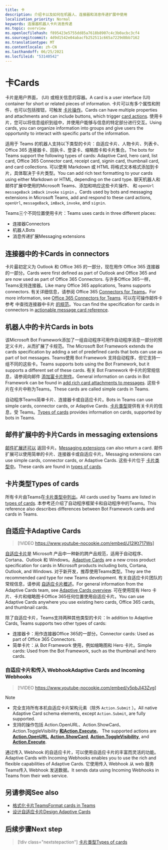 ```yaml
---
title: 卡
description: 介绍卡以及如何在机器人、连接器和消息传递扩展中使用
localization_priority: Normal
keywords: 连接器机器人卡片消息传递
ms.topic: overview
ms.openlocfilehash: f895423e5755dd85a7618b8907c4c3b0acbc3cf4
ms.sourcegitcommit: 4d9d1542e04abacfb252511c665a7229d8bb7162
ms.translationtype: MT
ms.contentlocale: zh-CN
ms.lasthandoff: 06/25/2021
ms.locfileid: "53140542"
---
```

# <a name="cards"></a><span data-ttu-id="4652e-104">卡</span><span class="sxs-lookup"><span data-stu-id="4652e-104">Cards</span></span>

<span data-ttu-id="4652e-105">卡片是用户界面， (UI) 或相关信息的容器。</span><span class="sxs-lookup"><span data-stu-id="4652e-105">A card is a user interface (UI) container for short or related pieces of information.</span></span> <span data-ttu-id="4652e-106">卡片可以有多个属性和附件，也可以包括按钮，可触发 [卡片操作](~/task-modules-and-cards/cards/cards-actions.md)。</span><span class="sxs-lookup"><span data-stu-id="4652e-106">Cards can have multiple properties and attachments and can include buttons, which trigger [card actions](~/task-modules-and-cards/cards/cards-actions.md).</span></span> <span data-ttu-id="4652e-107">使用卡片，您可以将信息组织到组中，并使用户能够与信息的特定部分进行交互。</span><span class="sxs-lookup"><span data-stu-id="4652e-107">Using cards, you can organize information into groups and give users the opportunity to interact with specific parts of the information.</span></span>

<span data-ttu-id="4652e-108">适用于 Teams 的机器人支持以下类型的卡片：自适应卡片、人物卡片、列表卡、Office 365 连接器卡、回执卡、登录卡、缩略图卡和卡片集合。</span><span class="sxs-lookup"><span data-stu-id="4652e-108">The bots for Teams support the following types of cards: Adaptive Card, hero card, list card, Office 365 Connector card, receipt card, signin card, thumbnail card, and card collections.</span></span> <span data-ttu-id="4652e-109">可以使用 Markdown 或 HTML 将格式文本格式添加到卡片，具体取决于卡片类型。</span><span class="sxs-lookup"><span data-stu-id="4652e-109">You can add rich text formatting to your cards using either Markdown or HTML, depending on the card type.</span></span> <span data-ttu-id="4652e-110">聊天机器人和邮件扩展中使用的Microsoft Teams、添加和响应这些卡片操作、 和 `openUrl` `messageBack` `imBack` `invoke` `signin` 。</span><span class="sxs-lookup"><span data-stu-id="4652e-110">Cards used by bots and messaging extensions in Microsoft Teams, add and respond to these card actions, `openUrl`, `messageBack`, `imBack`, `invoke`, and `signin`.</span></span>

<span data-ttu-id="4652e-111">Teams三个不同位置使用卡片：</span><span class="sxs-lookup"><span data-stu-id="4652e-111">Teams uses cards in three different places:</span></span>

* <span data-ttu-id="4652e-112">连接器</span><span class="sxs-lookup"><span data-stu-id="4652e-112">Connectors</span></span>
* <span data-ttu-id="4652e-113">机器人</span><span class="sxs-lookup"><span data-stu-id="4652e-113">Bots</span></span>
* <span data-ttu-id="4652e-114">消息传递扩展</span><span class="sxs-lookup"><span data-stu-id="4652e-114">Messaging extensions</span></span>

## <a name="cards-in-connectors"></a><span data-ttu-id="4652e-115">连接器中的卡</span><span class="sxs-lookup"><span data-stu-id="4652e-115">Cards in connectors</span></span>

<span data-ttu-id="4652e-116">卡片最初定义为 Outlook 和 Office 365 的一部分，现在用作 Office 365 连接器的一部分。</span><span class="sxs-lookup"><span data-stu-id="4652e-116">Cards were first defined as part of Outlook and Office 365 and are now used as part of Office 365 Connectors.</span></span> <span data-ttu-id="4652e-117">与许多Office 365一样，Teams支持连接器。</span><span class="sxs-lookup"><span data-stu-id="4652e-117">Like many Office 365 applications, Teams supports connectors.</span></span> <span data-ttu-id="4652e-118">有关详细信息，请参阅 Office 365 [Connectors for Teams](~/webhooks-and-connectors/what-are-webhooks-and-connectors.md)。</span><span class="sxs-lookup"><span data-stu-id="4652e-118">For more information, see [Office 365 Connectors for Teams](~/webhooks-and-connectors/what-are-webhooks-and-connectors.md).</span></span> <span data-ttu-id="4652e-119">可以在可操作邮件卡参考 中查找连接器中卡片 [的规范](/outlook/actionable-messages/card-reference)。</span><span class="sxs-lookup"><span data-stu-id="4652e-119">You can find the specification for cards in connectors in [actionable message card reference](/outlook/actionable-messages/card-reference).</span></span>

## <a name="cards-in-bots"></a><span data-ttu-id="4652e-120">机器人中的卡片</span><span class="sxs-lookup"><span data-stu-id="4652e-120">Cards in bots</span></span>

<span data-ttu-id="4652e-121">该Microsoft Bot Framework添加了一组自动程序可用作自动程序消息一部分的预定义卡片，从而扩展了卡规范。</span><span class="sxs-lookup"><span data-stu-id="4652e-121">The Microsoft Bot Framework extends the cards specification by adding a set of predefined cards that bots can use as part of bot messages.</span></span> <span data-ttu-id="4652e-122">Teams使用 Bot Framework 支持自动程序，但它支持一组不同的这些卡。</span><span class="sxs-lookup"><span data-stu-id="4652e-122">Teams supports bots using the Bot Framework, but it supports a different set of these cards.</span></span> <span data-ttu-id="4652e-123">有关 Bot Framework 中卡片的常规信息，请参阅向邮件 [添加富卡片附件](/bot-framework/nodejs/bot-builder-nodejs-send-rich-cards)。</span><span class="sxs-lookup"><span data-stu-id="4652e-123">General information on cards in Bot Framework can be found in [add rich card attachments to messages](/bot-framework/nodejs/bot-builder-nodejs-send-rich-cards).</span></span> <span data-ttu-id="4652e-124">这些卡片在卡片中称为Teams。</span><span class="sxs-lookup"><span data-stu-id="4652e-124">These cards are called simple cards in Teams.</span></span>

<span data-ttu-id="4652e-125">自动程序Teams简单卡片、连接器卡或自适应卡片。</span><span class="sxs-lookup"><span data-stu-id="4652e-125">Bots in Teams can use simple cards, connector cards, or Adaptive Cards.</span></span> <span data-ttu-id="4652e-126">[卡片类型](~/task-modules-and-cards/cards/cards-reference.md)提供有关卡片的信息，受 Teams。</span><span class="sxs-lookup"><span data-stu-id="4652e-126">[Types of cards](~/task-modules-and-cards/cards/cards-reference.md) provides information on cards, supported by bots in Teams.</span></span>

## <a name="cards-in-messaging-extensions"></a><span data-ttu-id="4652e-127">邮件扩展中的卡片</span><span class="sxs-lookup"><span data-stu-id="4652e-127">Cards in messaging extensions</span></span>

<span data-ttu-id="4652e-128">[邮件扩展还可以](~/messaging-extensions/what-are-messaging-extensions.md) 返回卡片。</span><span class="sxs-lookup"><span data-stu-id="4652e-128">[Messaging extensions](~/messaging-extensions/what-are-messaging-extensions.md) can also return a card.</span></span> <span data-ttu-id="4652e-129">邮件扩展可以使用简单的卡片、连接器卡或自适应卡片。</span><span class="sxs-lookup"><span data-stu-id="4652e-129">Messaging extensions can use simple cards, connector cards, or Adaptive Cards.</span></span> <span data-ttu-id="4652e-130">这些卡片位于 [卡片类型中](~/task-modules-and-cards/cards/cards-reference.md)。</span><span class="sxs-lookup"><span data-stu-id="4652e-130">These cards are found in [types of cards](~/task-modules-and-cards/cards/cards-reference.md).</span></span>

## <a name="types-of-cards"></a><span data-ttu-id="4652e-131">卡片类型</span><span class="sxs-lookup"><span data-stu-id="4652e-131">Types of cards</span></span>

<span data-ttu-id="4652e-132">所有卡片由Teams在[卡片类型中列出](~/task-modules-and-cards/cards/cards-reference.md)。</span><span class="sxs-lookup"><span data-stu-id="4652e-132">All cards used by Teams are listed in [types of cards](~/task-modules-and-cards/cards/cards-reference.md).</span></span> <span data-ttu-id="4652e-133">本参考还介绍了自动程序框架卡和自动程序中的Teams。</span><span class="sxs-lookup"><span data-stu-id="4652e-133">This reference also describes differences between Bot Framework cards and cards in Teams.</span></span>

## <a name="adaptive-cards"></a><span data-ttu-id="4652e-134">自适应卡</span><span class="sxs-lookup"><span data-stu-id="4652e-134">Adaptive Cards</span></span>

> [!VIDEO https://www.youtube-nocookie.com/embed/J12lKt717Ws]

<span data-ttu-id="4652e-135">[自适应卡片](~/task-modules-and-cards/cards/cards-reference.md#adaptive-card)是 Microsoft 产品中一种新的跨产品规范，适用于自动程序、Cortana、Outlook 和 Windows。</span><span class="sxs-lookup"><span data-stu-id="4652e-135">[Adaptive Cards](~/task-modules-and-cards/cards/cards-reference.md#adaptive-card) are a new cross product specification for cards in Microsoft products including bots, Cortana, Outlook, and Windows.</span></span> <span data-ttu-id="4652e-136">对于新开发，推荐使用Teams类型。</span><span class="sxs-lookup"><span data-stu-id="4652e-136">They are the recommended card type for new Teams development.</span></span> <span data-ttu-id="4652e-137">有关自适应卡片团队的常规信息，请参阅 [自适应卡片概述](/adaptive-cards)。</span><span class="sxs-lookup"><span data-stu-id="4652e-137">For general information from the Adaptive Cards team, see [Adaptive Cards overview](/adaptive-cards).</span></span> <span data-ttu-id="4652e-138">可在使用现有 Hero 卡片、卡片和缩略图卡Office 365任何位置使用自适应卡片。</span><span class="sxs-lookup"><span data-stu-id="4652e-138">You can use Adaptive Cards anywhere you use existing hero cards, Office 365 cards, and thumbnail cards.</span></span>

<span data-ttu-id="4652e-139">除了自适应卡片，Teams支持两种其他类型的卡片：</span><span class="sxs-lookup"><span data-stu-id="4652e-139">In addition to Adaptive Cards, Teams supports two other types of cards:</span></span>

* <span data-ttu-id="4652e-140">连接器卡：用作连接器Office 365的一部分。</span><span class="sxs-lookup"><span data-stu-id="4652e-140">Connector cards: Used as part of Office 365 Connectors.</span></span>
* <span data-ttu-id="4652e-141">简单卡片：从 Bot Framework 使用，例如缩略图和 Hero 卡片。</span><span class="sxs-lookup"><span data-stu-id="4652e-141">Simple cards: Used from the Bot Framework, such as the thumbnail and hero cards.</span></span>

### <a name="adaptive-cards-and-incoming-webhooks"></a><span data-ttu-id="4652e-142">自适应卡片和传入 Webhook</span><span class="sxs-lookup"><span data-stu-id="4652e-142">Adaptive Cards and Incoming Webhooks</span></span>

> [!VIDEO https://www.youtube-nocookie.com/embed/y5pbJI43Zvg]

> [!NOTE]
> * <span data-ttu-id="4652e-143">完全支持所有本机自适应卡片架构元素（除外 `Action.Submit` ）。</span><span class="sxs-lookup"><span data-stu-id="4652e-143">All native Adaptive Card schema elements, except `Action.Submit`, are fully supported.</span></span>
> * <span data-ttu-id="4652e-144">支持的操作包括 Action.OpenURL、Action.ShowCard、Action.ToggleVisibility [**和Action.Execute**](/adaptive-cards/authoring-cards/universal-action-model#actionexecute)。 [](https://adaptivecards.io/explorer/Action.OpenUrl.html) [](https://adaptivecards.io/explorer/Action.ShowCard.html) [](https://adaptivecards.io/explorer/Action.ToggleVisibility.html)</span><span class="sxs-lookup"><span data-stu-id="4652e-144">The supported actions are [**Action.OpenURL**](https://adaptivecards.io/explorer/Action.OpenUrl.html), [**Action.ShowCard**](https://adaptivecards.io/explorer/Action.ShowCard.html), [**Action.ToggleVisibility**](https://adaptivecards.io/explorer/Action.ToggleVisibility.html), and [**Action.Execute**](/adaptive-cards/authoring-cards/universal-action-model#actionexecute).</span></span>

<span data-ttu-id="4652e-145">通过传入 Webhook 的自适应卡片，可以使用自适应卡片的丰富而灵活的功能。</span><span class="sxs-lookup"><span data-stu-id="4652e-145">Adaptive Cards with Incoming Webhooks enables you to use the rich and flexible capabilities of Adaptive Cards.</span></span> <span data-ttu-id="4652e-146">它使用传入 Webhook 从 web 服务Teams传入 Webhook 发送数据。</span><span class="sxs-lookup"><span data-stu-id="4652e-146">It sends data using Incoming Webhooks in Teams from their web service.</span></span>

## <a name="see-also"></a><span data-ttu-id="4652e-147">另请参阅</span><span class="sxs-lookup"><span data-stu-id="4652e-147">See also</span></span>

* [<span data-ttu-id="4652e-148">格式化卡片Teams</span><span class="sxs-lookup"><span data-stu-id="4652e-148">Format cards in Teams</span></span>](~/task-modules-and-cards/cards/cards-format.md)
* [<span data-ttu-id="4652e-149">设计自适应卡片</span><span class="sxs-lookup"><span data-stu-id="4652e-149">Design Adaptive Cards</span></span>](~/task-modules-and-cards/cards/design-effective-cards.md)

## <a name="next-step"></a><span data-ttu-id="4652e-150">后续步骤</span><span class="sxs-lookup"><span data-stu-id="4652e-150">Next step</span></span>

> [!div class="nextstepaction"]
> [<span data-ttu-id="4652e-151">卡片类型</span><span class="sxs-lookup"><span data-stu-id="4652e-151">Types of cards</span></span>](~/task-modules-and-cards/cards/cards-reference.md)